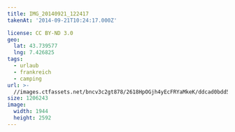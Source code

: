 ```yaml
---
title: IMG_20140921_122417
takenAt: '2014-09-21T10:24:17.000Z'

license: CC BY-ND 3.0
geo:
  lat: 43.739577
  lng: 7.426825
tags:
  - urlaub
  - frankreich
  - camping
url: >-
  //images.ctfassets.net/bncv3c2gt878/2618HpOGjh4yEcFRYaMkeK/ddcad0bdd5c2e161c86f92c3fe1d21e1/img_20140921_122417_28278759216_o
size: 1206243
image:
  width: 1944
  height: 2592
---
```

